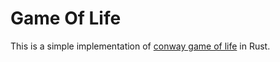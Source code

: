 # Game Of Life

This is a simple implementation of [conway game of life](https://en.wikipedia.org/wiki/Conway's_Game_of_Life) in Rust.
